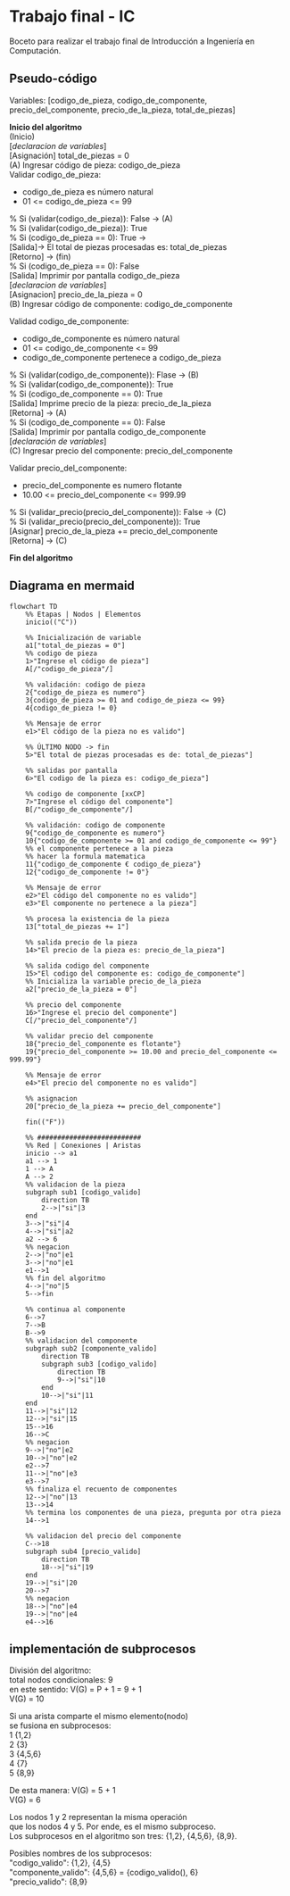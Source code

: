 # Trabajo final - IC

Boceto para realizar el trabajo final de Introducción a Ingeniería en Computación.

## Pseudo-código

Variables: [codigo_de_pieza, codigo_de_componente, precio_del_componente, precio_de_la_pieza, total_de_piezas]

**Inicio del algoritmo**  
(Inicio)  
[_declaracion de variables_]  
[Asignación] total_de_piezas = 0  
(A) Ingresar código de pieza: codigo_de_pieza  
Validar codigo_de_pieza:  
- codigo_de_pieza es número natural
- 01 <= codigo_de_pieza <= 99   

% Si (validar(codigo_de_pieza)): False -> (A)  
% Si (validar(codigo_de_pieza)): True  
% Si (codigo_de_pieza == 0): True ->  
[Salida]-> El total de piezas procesadas es: total_de_piezas  
[Retorno] -> (fin)  
% Si (codigo_de_pieza == 0): False  
[Salida] Imprimir por pantalla codigo_de_pieza  
[_declaracion de variables_]  
[Asignacion] precio_de_la_pieza = 0  
(B) Ingresar código de componente: codigo_de_componente  

Validad codigo_de_componente:  
- codigo_de_componente es número natural  
- 01 <= codigo_de_componente <= 99  
- codigo_de_componente pertenece a codigo_de_pieza

% Si (validar(codigo_de_componente)): Flase -> (B)  
% Si (validar(codigo_de_componente)): True  
% Si (codigo_de_componente == 0): True  
[Salida] Imprime precio de la pieza: precio_de_la_pieza  
[Retorna] -> (A)  
% Si (codigo_de_componente == 0): False  
[Salida] Imprimir por pantalla codigo_de_componente  
[_declaración de variables_]  
(C) Ingresar precio del componente: precio_del_componente

Validar precio_del_componente:  
- precio_del_componente es numero flotante  
- 10.00 <= precio_del_componente <= 999.99  

% Si (validar_precio(precio_del_componente)): False -> (C)  
% Si (validar_precio(precio_del_componente)): True  
[Asignar] precio_de_la_pieza += precio_del_componente  
[Retorna] -> (C)


**Fin del algoritmo**

## Diagrama en mermaid
```mermaid
flowchart TD
    %% Etapas | Nodos | Elementos
    inicio(("C"))
    
    %% Inicialización de variable
    a1["total_de_piezas = 0"]
    %% codigo de pieza
    1>"Ingrese el código de pieza"]    
    A[/"codigo_de_pieza"/]

    %% validación: codigo de pieza
    2{"codigo_de_pieza es numero"}
    3{codigo_de_pieza >= 01 and codigo_de_pieza <= 99}
    4{codigo_de_pieza != 0}
    
    %% Mensaje de error
    e1>"El código de la pieza no es valido"]

    %% ÚLTIMO NODO -> fin
    5>"El total de piezas procesadas es de: total_de_piezas"]
    
    %% salidas por pantalla
    6>"El codigo de la pieza es: codigo_de_pieza"]

    %% codigo de componente [xxCP]
    7>"Ingrese el código del componente"]
    B[/"codigo_de_componente"/]

    %% validación: codigo de componente
    9{"codigo_de_componente es numero"}
    10{"codigo_de_componente >= 01 and codigo_de_componente <= 99"}
    %% el componente pertenece a la pieza
    %% hacer la formula matematica
    11{"codigo_de_componente € codigo_de_pieza"}
    12{"codigo_de_componente != 0"}

    %% Mensaje de error
    e2>"El código del componente no es valido"]
    e3>"El componente no pertenece a la pieza"]

    %% procesa la existencia de la pieza
    13["total_de_piezas += 1"]

    %% salida precio de la pieza
    14>"El precio de la pieza es: precio_de_la_pieza"]

    %% salida codigo del componente
    15>"El codigo del componente es: codigo_de_componente"]
    %% Inicializa la variable precio_de_la_pieza
    a2["precio_de_la_pieza = 0"]

    %% precio del componente
    16>"Ingrese el precio del componente"]
    C[/"precio_del_componente"/]

    %% validar precio del componente
    18{"precio_del_componente es flotante"}
    19{"precio_del_componente >= 10.00 and precio_del_componente <= 999.99"}

    %% Mensaje de error
    e4>"El precio del componente no es valido"]

    %% asignacion
    20["precio_de_la_pieza += precio_del_componente"]

    fin(("F"))

    %% ##########################
    %% Red | Conexiones | Aristas
    inicio --> a1
    a1 --> 1
    1 --> A
    A --> 2
    %% validacion de la pieza
    subgraph sub1 [codigo_valido]
        direction TB
        2-->|"si"|3
    end
    3-->|"si"|4
    4-->|"si"|a2
    a2 --> 6
    %% negacion
    2-->|"no"|e1
    3-->|"no"|e1
    e1-->1
    %% fin del algoritmo
    4-->|"no"|5
    5-->fin

    %% continua al componente
    6-->7
    7-->B
    B-->9
    %% validacion del componente
    subgraph sub2 [componente_valido]
        direction TB
        subgraph sub3 [codigo_valido]
            direction TB
            9-->|"si"|10
        end
        10-->|"si"|11
    end
    11-->|"si"|12
    12-->|"si"|15
    15-->16
    16-->C
    %% negacion
    9-->|"no"|e2
    10-->|"no"|e2
    e2-->7
    11-->|"no"|e3
    e3-->7
    %% finaliza el recuento de componentes
    12-->|"no"|13
    13-->14
    %% termina los componentes de una pieza, pregunta por otra pieza
    14-->1

    %% validacion del precio del componente
    C-->18
    subgraph sub4 [precio_valido]
        direction TB
        18-->|"si"|19
    end
    19-->|"si"|20
    20-->7
    %% negacion
    18-->|"no"|e4
    19-->|"no"|e4
    e4-->16
```

## implementación de subprocesos
División del algoritmo:  
total nodos condicionales: 9  
en este sentido: V(G) = P + 1 = 9 + 1  
V(G) = 10  

Si una arista comparte el mismo elemento(nodo)  
se fusiona en subprocesos:  
1 {1,2}  
2 {3}  
3 {4,5,6}  
4 {7}  
5 {8,9}  

De esta manera: V(G) = 5 + 1  
                V(G) = 6  

Los nodos 1 y 2 representan la misma operación  
que los nodos 4 y 5. 
Por ende, es el mismo subproceso.  
Los subprocesos en el algoritmo son tres: {1,2}, {4,5,6}, {8,9}.  

Posibles nombres de los subprocesos:  
"codigo_valido": {1,2}, {4,5}  
"componente_valido": {4,5,6} = {codigo_valido(), 6}  
"precio_valido": {8,9}